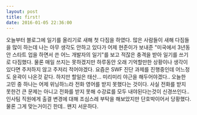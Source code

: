 ```yaml
---
layout: post
title: first!
date: 2016-01-05 22:36:00
---
```


오늘부터 블로그에 일기를 올리기로 새해 첫 다짐을 하였다.
많은 사람들이 새해 다짐들을 많이 하는데 나는 아무 생각도 안하고 있다가
어제 현준이가 보내준 "미국에서 3년동안 스타트 업을 하면서 쓴 어느 개발자의 일기"를 보고 적잖은 충격을 받아 일기를 쓰기로 다짐했다.
물론 매일 쓰지는 못하겠지만 하루동안 오래 기억할만한 상황이나 생각이 있다면 주저하지 않고 주저리 적어야겠다.
요즘은 SWF 진단 과제를 진행중인데 어느정도 윤곽이 나온것 같다. 하지만 할일은 태산... 미리미리 야근을 해두어야겠다..
오늘한 고민 중 하나는 어제 위닝하느라 전화 영어를 받지 못했다는 것이다. 사실 전화를 받지 못한건 큰 문제는 아니고
전화를 받지 못해 수강료를 모두 내야된다는것이 신경쓰인다.. 인사팀 직원에게 출결 변경에 대해 조심스레 부탁을 해보았지만 단호박이어서 당황했다.
물론 그게 맞는거이긴 한데.. 왠지 서운하다.
